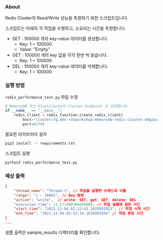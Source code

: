 ### About

Redis Cluster의 Read/Write 성능을 측정하기 위한 스크립트입니다.

스크립트는 아래의 각 작업을 수행하고, 소요되는 시간을 측정합니다.
- SET : 100000 개의 key-value 데이터를 생성합니다.
    - Key: 1 ~ 100000
    - Value: "Empty"
- GET : 100000 개의 key 값을 각각 한번 씩 읽습니다.
    - Key: 1 ~ 100000
- DEL : 100000 개의 key-value 데이터를 삭제합니다.
    - Key: 1 ~ 100000

### 실행 방법

`redis_performance_test.py` 파일 수정
```python 
# MemoryDB 또는 ElastiCache의 Cluster Endpoint 로 변경합니다.
if __name__ == "__main__":
    redis_client = redis_function.create_redis_client(
        host="clustercfg.dev-rdsworkshop-memorydb-redis-cluster.mdgzac.memorydb.us-east-1.amazonaws.com",
        port=6379)
```

필요한 라이브러리 설치
```bash
pip3 install -r requirements.txt
```

스크립트 실행
```bash
python3 redis_performance_test.py
```

### 예상 출력

```json
{
    "thread_name": "Thread-1", // 작업을 실행한 쓰레드의 이름
    "range": "1 ~ 10001", // Key 범위
    "action": "write",  // write: SET, get: GET, delete: DEL
    "execution_time": 11.171400308609009, // 작업 실행에 걸린 시간
    "start_time": "2021-11-04 02:12:03.1635991923", // 작업 시작 시간
    "end_time": "2021-11-04 02:12:14.1635991934" // 작업 종료 시간
}
...
```

샘플 출력은 sample_results 디렉터리를 확인합니다.
